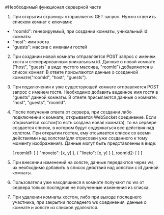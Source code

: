 #Необходимый функционал серверной части

1. При открытии страницы отправляется GET запрос. Нужно ответить списком комнат с ключами:

  * "roomId": генерируемый, при создании комнаты, уникальный id комнаты
  * "host": имя хоста
  * "guests": массив с именами гостей

2. При создании новой комнаты отправляется POST запрос с именем хоста и сгенерированным уникальным id. Данные о новой комнате ("host", "guests" в виде пустого массива, "roomId") добавляются в список комнат. В ответе присылаются данные о созданной комнате("roomId", "host", "guests").

3. При подключении к уже существующей комнате отправляется POST запрос с именем гостя. Необходимо добавить веденное имя гостя в "guests" данной комнаты. В ответе присылаются данные о комнате: "host", "guests", "roomId".

4. После получения ответа от сервера, при создании либо подключении к комнате, открывается WebSocket соединение. Если открывается хостом(то есть создана новая комната), то на сервере создается список, в котором будут содержаться все действия над холстом. При открытии гостем, ему отсылается список со всеми действиями над холстом(для отрисовки уже созданного к тому моменту изображения). Данные могут быть представленны в виде:

    [
      roomId1: [
        { "moveto": [x, y] },
        { "lineto": [x, y] }
      ],
      roomId2: [
      ]
    ]


5. При внесении изменений на холсте, данные передаются через ws, их  необходимо добавить в список действий над холстом c id данной комнаты.

6. Пользователи уже находящиеся в комнате получают по ws от сервера
только последние не полученные изменения из списка.

7. При удалении комнаты хостом, либо при выходе последнего участника, при закрытии последнего ws соединения, данные о комнате и холсте из списков удаляются.